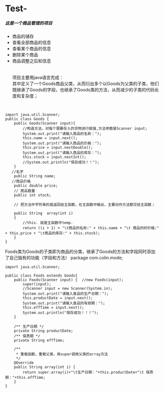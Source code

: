 # Test-
##### 这是一个商品管理的项目
* 商品的储存
* 查看全部商品的信息
* 查看某个商品的信息
* 删除某个商品
* 商品调整之后和信息<br><br><br>
项目主要用java语言完成：<br>
其中定义了一个Goods商品父类，从而衍出多个以Goods为父类的子类，他们既继承了Goods的字段，也继承了Goods类的方法，从而减少的子类的代码长度和复杂度；
<br>
   
    import java.util.Scanner;
    public class Goods {
        public Goods(Scanner input){
            //构造方法，对每个需要存入的货物进行赋值,方法参数是Scanner input;
            System.out.print("请输入商品的名称：");
            this.name = input.next();
            System.out.print("请输入商品的价格：");
            this.price = input.nextDouble();
            System.out.print("请输入商品的库存：");
            this.stock = input.nextInt();
            //System.out.println("保存成功！！");
        }
       //名字
        public String name;
       //商品价格
        public double price;
        // 商品数量
        public int stock;

        // 把方法中字符串的值返回给主函数，在主函数中输出，主要动作方法都交给主函数；
     
        public String  array(int i)
        {
            //this. 就是主函数中temp.
            return ((i + 1) + "\t商品的名称:" + this.name + "\t 商品的的价格:" + this.price + "\t商品的库存:" + this.stock);
        }
    }
Foods类为Goods的子类即为商品的分类，继承了Goods的方法和字段同时添加了自己独有的功能（字段和方法）
    package com.colin.mode;

    import java.util.Scanner;

    public class Foods extends Goods{
        public Foods(Scanner input) {  //new Foods(input);
            super(input);
            //Scanner input = new Scanner(System.in);
            System.out.print("请输入食品的生产日期：");
            this.productDate = input.next();
            System.out.print("请输入食品的有效期：");
            this.effTime = input.next();
            System.out.println("保存成功！！！");
        }

        /** 生产日期 */
        private String productDate;
        /** 保质期 */
        private String effTime;

        /**
         * 重载函数，重载父类，用super调用父类的array方法
         */
        @Override
        public String array(int i) {
            return super.array(i)+"\t生产日期："+this.productDate+"\t 保质期："+this.effTime;
        }
    }


